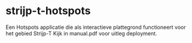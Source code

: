 # strijp-t-hotspots
Een Hotspots applicatie die als interactieve plattegrond functioneert voor het gebied Strijp-T
Kijk in manual.pdf voor uitleg deployment.
